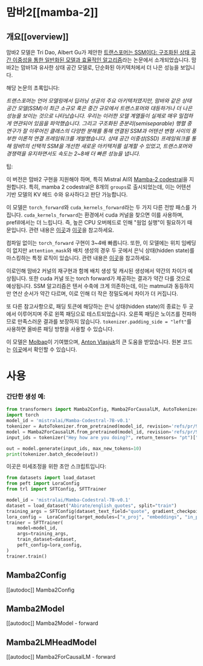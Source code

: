 <!--Copyright 2024 The HuggingFace Team. All rights reserved.

Licensed under the Apache License, Version 2.0 (the "License"); you may not use this file except in compliance with
the License. You may obtain a copy of the License at

http://www.apache.org/licenses/LICENSE-2.0

Unless required by applicable law or agreed to in writing, software distributed under the License is distributed on
an "AS IS" BASIS, WITHOUT WARRANTIES OR CONDITIONS OF ANY KIND, either express or implied. See the License for the
specific language governing permissions and limitations under the License.

⚠️ Note that this file is in Markdown but contain specific syntax for our doc-builder (similar to MDX) that may not be
rendered properly in your Markdown viewer.

-->

# 맘바2[[mamba-2]]

## 개요[[overview]]

맘바2 모델은 Tri Dao, Albert Gu가 제안한 [트랜스포머는 SSM이다: 구조화된 상태 공간 이중성을 통한 일반화된 모델과 효율적인 알고리즘](https://arxiv.org/abs/2405.21060)라는 논문에서 소개되었습니다. 맘바2는 맘바1과 유사한 상태 공간 모델로, 단순화된 아키텍처에서 더 나은 성능을 보입니다.

해당 논문의 초록입니다:

*트랜스포머는 언어 모델링에서 딥러닝 성공의 주요 아키텍처였지만, 맘바와 같은 상태 공간 모델(SSM)이 최근 소규모 혹은 중간 규모에서 트랜스포머와 대등하거나 더 나은 성능을 보이는 것으로 나타났습니다. 우리는 이러한 모델 계열들이 실제로 매우 밀접하게 연관되어 있음을 파악했습니다. 그리고 구조화된 준분리(semiseparable) 행렬 중 연구가 잘 이루어진 클래스의 다양한 분해를 통해 연결된 SSM과 어텐션 변형 사이의 풍부한 이론적 연결 프레임워크를 개발했습니다. 상태 공간 이중성(SSD) 프레임워크를 통해 맘바1의 선택적 SSM을 개선한 새로운 아키텍처를 설계할 수 있었고, 트랜스포머와 경쟁력을 유지하면서도 속도는 2~8배 더 빠른 성능을 냅니다.*

팁:

이 버전은 맘바2 구현을 지원해야 하며, 특히 Mistral AI의 [Mamba-2 codestral](https://huggingface.co/mistralai/Mamba-Codestral-7B-v0.1)을 지원합니다. 특히, mamba 2 codestral은 8개의 `groups`로 출시되었는데, 이는 어텐션 기반 모델의 KV 헤드 수와 유사하다고 판단 가능합니다.

이 모델은 `torch_forward`와 `cuda_kernels_forward`라는 두 가지 다른 전방 패스를 가집니다. `cuda_kernels_forward`는 환경에서 cuda 커널을 찾으면 이를 사용하며, prefill에서는 더 느립니다. 즉, 높은 CPU 오버헤드로 인해 "웜업 실행"이 필요하기 때문입니다. 관련 내용은 [이곳](https://github.com/state-spaces/mamba/issues/389#issuecomment-2171755306)과 [이곳](https://github.com/state-spaces/mamba/issues/355#issuecomment-2147597457)을 참고하세요. 

컴파일 없이는 `torch_forward` 구현이 3~4배 빠릅니다. 또한, 이 모델에는 위치 임베딩이 없지만 `attention_mask`와 배치 생성의 경우 두 곳에서 은닉 상태(hidden state)를 마스킹하는 특정 로직이 있습니다. 관련 내용은 [이곳](https://github.com/state-spaces/mamba/issues/66#issuecomment-1863563829)을 참고하세요. 

이로인해 맘바2 커널의 재구현과 함께 배치 생성 및 캐시된 생성에서 약간의 차이가 예상됩니다. 또한 cuda 커널 또는 torch forward가 제공하는 결과가 약간 다를 것으로 예상됩니다. SSM 알고리즘은 텐서 수축에 크게 의존하는데, 이는 matmul과 동등하지만 연산 순서가 약간 다르며, 이로 인해 더 작은 정밀도에서 차이가 더 커집니다.

또 다른 참고사항으로, 패딩 토큰에 해당하는 은닉 상태(hidden state)의 종료는 두 곳에서 이루어지며 주로 왼쪽 패딩으로 테스트되었습니다. 오른쪽 패딩은 노이즈를 전파하므로 만족스러운 결과를 보장하지 않습니다. `tokenizer.padding_side = "left"`를 사용하면 올바른 패딩 방향을 사용할 수 있습니다.

이 모델은 [Molbap](https://huggingface.co/Molbap)이 기여했으며, [Anton Vlasjuk](https://github.com/vasqu)의 큰 도움을 받았습니다.
원본 코드는 [이곳](https://github.com/state-spaces/mamba)에서 확인할 수 있습니다.


# 사용

### 간단한 생성 예: 
```python 
from transformers import Mamba2Config, Mamba2ForCausalLM, AutoTokenizer
import torch
model_id = 'mistralai/Mamba-Codestral-7B-v0.1'
tokenizer = AutoTokenizer.from_pretrained(model_id, revision='refs/pr/9', from_slow=True, legacy=False)
model = Mamba2ForCausalLM.from_pretrained(model_id, revision='refs/pr/9')
input_ids = tokenizer("Hey how are you doing?", return_tensors= "pt")["input_ids"]

out = model.generate(input_ids, max_new_tokens=10)
print(tokenizer.batch_decode(out))
```

이곳은 미세조정을 위한 초안 스크립트입니다: 
```python 
from datasets import load_dataset
from peft import LoraConfig
from trl import SFTConfig, SFTTrainer

model_id = 'mistralai/Mamba-Codestral-7B-v0.1'
dataset = load_dataset("Abirate/english_quotes", split="train")
training_args = SFTConfig(dataset_text_field="quote", gradient_checkpointing=True, per_device_train_batch_size=4)
lora_config =  LoraConfig(target_modules=["x_proj", "embeddings", "in_proj", "out_proj"])
trainer = SFTTrainer(
    model=model_id,
    args=training_args,
    train_dataset=dataset,
    peft_config=lora_config,
)
trainer.train()
```


## Mamba2Config

[[autodoc]] Mamba2Config

## Mamba2Model

[[autodoc]] Mamba2Model
    - forward

## Mamba2LMHeadModel

[[autodoc]] Mamba2ForCausalLM
    - forward
